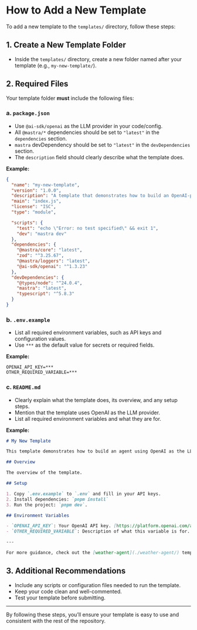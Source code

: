 # How to Add a New Template

To add a new template to the `templates/` directory, follow these steps:

## 1. Create a New Template Folder

- Inside the `templates/` directory, create a new folder named after your template (e.g., `my-new-template/`).

## 2. Required Files

Your template folder **must** include the following files:

### a. `package.json`

- Use `@ai-sdk/openai` as the LLM provider in your code/config.
- All `@mastra/*` dependencies should be set to `"latest"` in the `dependencies` section.
- `mastra` devDependency should be set to `"latest"` in the `devDependencies` section.
- The `description` field should clearly describe what the template does.

**Example:**

```json
{
  "name": "my-new-template",
  "version": "1.0.0",
  "description": "A template that demonstrates how to build an OpenAI-powered agent using Mastra.",
  "main": "index.js",
  "license": "ISC",
  "type": "module",

  "scripts": {
    "test": "echo \"Error: no test specified\" && exit 1",
    "dev": "mastra dev"
  },
  "dependencies": {
    "@mastra/core": "latest",
    "zod": "^3.25.67",
    "@mastra/loggers": "latest",
    "@ai-sdk/openai": "^1.3.23"
  },
  "devDependencies": {
    "@types/node": "^24.0.4",
    "mastra": "latest",
    "typescript": "^5.8.3"
  }
}
```

### b. `.env.example`

- List all required environment variables, such as API keys and configuration values.
- Use `***` as the default value for secrets or required fields.

**Example:**

```
OPENAI_API_KEY=***
OTHER_REQUIRED_VARIABLE=***
```

### c. `README.md`

- Clearly explain what the template does, its overview, and any setup steps.
- Mention that the template uses OpenAI as the LLM provider.
- List all required environment variables and what they are for.

**Example:**

```markdown
# My New Template

This template demonstrates how to build an agent using OpenAI as the LLM provider with Mastra.

## Overview

The overview of the template.

## Setup

1. Copy `.env.example` to `.env` and fill in your API keys.
2. Install dependencies: `pnpm install`
3. Run the project: `pnpm dev`.

## Environment Variables

- `OPENAI_API_KEY`: Your OpenAI API key. [https://platform.openai.com/api-keys](https://platform.openai.com/api-keys)
- `OTHER_REQUIRED_VARIABLE`: Description of what this variable is for.

---

For more guidance, check out the [weather-agent](./weather-agent/) template.
```

## 3. Additional Recommendations

- Include any scripts or configuration files needed to run the template.
- Keep your code clean and well-commented.
- Test your template before submitting.

---

By following these steps, you’ll ensure your template is easy to use and consistent with the rest of the repository.
